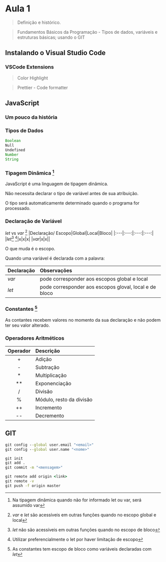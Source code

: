 # Aula 1

> Definição e histórico.

> Fundamentos Básicos da Programação - Tipos de dados, variáveis e estruturas básicas; usando o GIT


## Instalando o Visual Studio Code
### VSCode Extensions

> Color Highlight

> Prettier - Code formatter

## JavaScript
### Um pouco da história
### Tipos de Dados

```js
Boolean
Null
Undefined
Number
String
```

### Tipagem Dinâmica [^1]

JavaScript é uma linguagem de tipagem dinâmica.

Não necessita declarar o tipo de variável antes de sua atribuição.

O tipo será automaticamente determinado quando o programa for processado.

[^1]: Na tipagem dinâmica quando não for informado let ou var, será assumido var


### Declaração de Variável

*let* vs *var* [^2]
|Declaração/ Escopo|Global|Local|Bloco|
|:---|:---:|:---:|:---:|
|*let*[^3] [^4]|x|x|x|
|*var*|x|x||

O que muda é o escopo.

Quando uma variável é declarada com a palavra:

|Declaração|Observações|
|:---|:---|
|*var*|pode corresponder aos escopos global e local|
|*let*|pode corresponder aos escopos gloval, local e de bloco|

[^2]: *var* e *let* são acessíveis em outras funções quando no escopo global e local
[^3]: *let* não são acessíveis em outras funções quando no escopo de bloco
[^4]: Utilizar preferencialmente o let por haver limitação de escopo


### Constantes [^5]

As contantes recebem valores no momento da sua declaração e não podem ter seu valor alterado.

[^5]: As constantes tem escopo de bloco como variáveis declaradas com *let*


### Operadores Aritméticos

|Operador|Descrição|
|:---:|:---|
|+|Adição|
|-|Subtração|
|*|Multiplicação|
|**|Exponenciação|
|/|Divisão|
|%|Módulo, resto da divisão|
|++|Incremento|
|--|Decremento|


## GIT

```cmd
git config --global user.email "<email>"
git config --global user.name "<nome>"

git init
git add .
git commit -m "<mensagem>"

git remote add origin <link>
git remote -v
git push -f origin master
``` 
